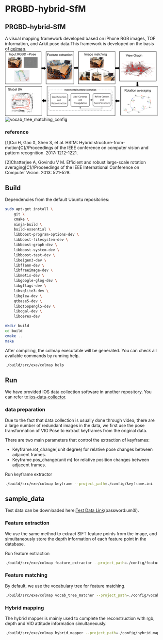 # PRGBD-hybrid-SfM

## PRGBD-hybrid-SfM 
A visual mapping framework developed based on iPhone RGB images, TOF information, and Arkit pose data.This framework is developed on the basis of  [colmap](https://github.com/colmap/colmap). 
![flow_chart](doc/images/flow_chart.png)
![vocab_tree_matching_config](doc/images/demo.gif)
### reference
[1]Cui H, Gao X, Shen S, et al. HSfM: Hybrid structure-from-motion[C]//Proceedings of the IEEE conference on computer vision and pattern recognition. 2017: 1212-1221.


[2]Chatterjee A, Govindu V M. Efficient and robust large-scale rotation averaging[C]//Proceedings of the IEEE International Conference on Computer Vision. 2013: 521-528.
## Build
<a name="build"></a>
Dependencies from the default Ubuntu repositories:
```bash
sudo apt-get install \
    git \
    cmake \
    ninja-build \
    build-essential \
    libboost-program-options-dev \
    libboost-filesystem-dev \
    libboost-graph-dev \
    libboost-system-dev \
    libboost-test-dev \
    libeigen3-dev \
    libflann-dev \
    libfreeimage-dev \
    libmetis-dev \
    libgoogle-glog-dev \
    libgflags-dev \
    libsqlite3-dev \
    libglew-dev \
    qtbase5-dev \
    libqt5opengl5-dev \
    libcgal-dev \
    libceres-dev
```
```bash
mkdir build
cd build
cmake .. 
make
```
After compiling, the colmap executable will be generated. You can check all available commands by running help. 
```bash 
./build/src/exe/colmap help
```
## Run
We have provided IOS data collection software in another repository.
You can refer to:[ios-data-collector](https://github.com/KunruiHuang/ios-data-collector). 

### data preparation 
Due to the fact that data collection is usually done through video, there are a large number of redundant images in the data,  we first use the pose transformation of VIO  Pose to extract keyframes from the original data.

There are two main parameters that control the extraction of keyframes:
* Keyframe.rot_change( unit degree) for relative pose changes between adjacent frames.
* Keyframe.pos_change(unit m) for relative position changes between adjacent frames. 

Run keyframe extractor 
```bash
./build/src/exe/colmap keyframe --project_path=./config/keyframe.ini
```

## sample_data
Test data can be downloaded here:[Test Data Link](https://pan.baidu.com/s/1zcr8Pxj4ROE4hwL4fXjfSg)(password:um0i). 
### Feature extraction 
We use the same method to extract SIFT feature points from the image, and simultaneously store the depth information of each feature point in the database.

Run feature extraction 
```bash
./build/src/exe/colmap feature_extractor --project_path=./config/feature_extractor.ini
```

### Feature matching 
By default, we use the vocabulary tree for feature matching. 


```bash 
./build/src/exe/colmap vocab_tree_matcher --project_path=./config/vocab_tree_matcher.ini
```

### Hybrid mapping 
The hybrid mapper is mainly used to complete the reconstruction with rgb, depth and VIO attitude information simultaneously.  
```bash
./build/src/exe/colmap hybrid_mapper --project_path=./config/hybrid_mapper.ini
```









